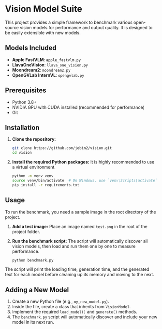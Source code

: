 # Vision Model Suite

This project provides a simple framework to benchmark various open-source vision models for performance and output quality. It is designed to be easily extensible with new models.

##  Models Included

*   **Apple FastVLM**: `apple_fastvlm.py`
*   **LlavaOneVision**: `llava_one_vision.py`
*   **Moondream2**: `moondream2.py`
*   **OpenGVLab InternVL**: `opengvlab.py`

## Prerequisites

*   Python 3.8+
*   NVIDIA GPU with CUDA installed (recommended for performance)
*   Git

## Installation

1.  **Clone the repository:**
    ```bash
    git clone https://github.com/jebin2/vision.git
    cd vision
    ```

2.  **Install the required Python packages:**
    It is highly recommended to use a virtual environment.
    ```bash
    python -m venv venv
    source venv/bin/activate  # On Windows, use `venv\Scripts\activate`
    pip install -r requirements.txt
    ```

## Usage

To run the benchmark, you need a sample image in the root directory of the project.

1.  **Add a test image:**
    Place an image named `test.png` in the root of the project folder.

2.  **Run the benchmark script:**
    The script will automatically discover all vision models, then load and run them one by one to measure performance.
    ```bash
    python benchmark.py
    ```

The script will print the loading time, generation time, and the generated text for each model before cleaning up its memory and moving to the next.

## Adding a New Model

1.  Create a new Python file (e.g., `my_new_model.py`).
2.  Inside the file, create a class that inherits from `VisionModel`.
3.  Implement the required `load_model()` and `generate()` methods.
4.  The `benchmark.py` script will automatically discover and include your new model in its next run.